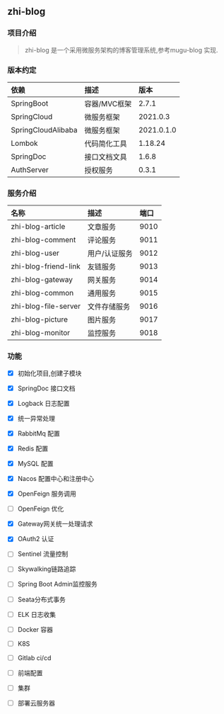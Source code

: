 ## zhi-blog

### 项目介绍

> zhi-blog 是一个采用微服务架构的博客管理系统,参考mugu-blog 实现.

### 版本约定

| 依赖                 | 描述       | 版本         |
|:-------------------|:---------|:-----------|
| SpringBoot         | 容器/MVC框架 | 2.7.1      |
| SpringCloud        | 微服务框架    | 2021.0.3   |
| SpringCloudAlibaba | 微服务框架    | 2021.0.1.0 |
| Lombok             | 代码简化工具   | 1.18.24    |
| SpringDoc          | 接口文档文具   | 1.6.8      |
| AuthServer         | 授权服务     | 0.3.1      |

### 服务介绍

| 名称                   | 描述      | 端口   |
|:---------------------|:--------|:-----|
| zhi-blog-article     | 文章服务    | 9010 |
| zhi-blog-comment     | 评论服务    | 9011 |
| zhi-blog-user        | 用户/认证服务 | 9012 |
| zhi-blog-friend-link | 友链服务    | 9013 |
| zhi-blog-gateway     | 网关服务    | 9014 |
| zhi-blog-common      | 通用服务    | 9015 |
| zhi-blog-file-server | 文件存储服务  | 9016 |
| zhi-blog-picture     | 图片服务    | 9017 |
| zhi-blog-monitor     | 监控服务    | 9018 |

### 功能

- [x] 初始化项目,创建子模块
- [x] SpringDoc 接口文档
- [x] Logback 日志配置
- [x] 统一异常处理
- [x] RabbitMq 配置
- [x] Redis 配置
- [x] MySQL 配置
- [x] Nacos 配置中心和注册中心
- [x] OpenFeign 服务调用
- [ ] OpenFeign 优化
- [x] Gateway网关统一处理请求
- [x] OAuth2 认证
- [ ] Sentinel 流量控制
- [ ] Skywalking链路追踪
- [ ] Spring Boot Admin监控服务
- [ ] Seata分布式事务
- [ ] ELK 日志收集
- [ ] Docker 容器
- [ ] K8S
- [ ] Gitlab ci/cd
- [ ] 前端配置
- [ ] 集群
- [ ] 部署云服务器



